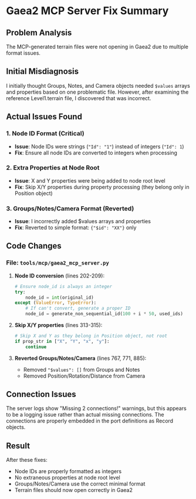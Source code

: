 # Gaea2 MCP Server Fix Summary

## Problem Analysis

The MCP-generated terrain files were not opening in Gaea2 due to multiple format issues.

## Initial Misdiagnosis

I initially thought Groups, Notes, and Camera objects needed `$values` arrays and properties based on one problematic file. However, after examining the reference Level1.terrain file, I discovered that was incorrect.

## Actual Issues Found

### 1. Node ID Format (Critical)
- **Issue**: Node IDs were strings (`"Id": "1"`) instead of integers (`"Id": 1`)
- **Fix**: Ensure all node IDs are converted to integers when processing

### 2. Extra Properties at Node Root
- **Issue**: X and Y properties were being added to node root level
- **Fix**: Skip X/Y properties during property processing (they belong only in Position object)

### 3. Groups/Notes/Camera Format (Reverted)
- **Issue**: I incorrectly added $values arrays and properties
- **Fix**: Reverted to simple format: `{"$id": "XX"}` only

## Code Changes

### File: `tools/mcp/gaea2_mcp_server.py`

1. **Node ID conversion** (lines 202-209):
   ```python
   # Ensure node_id is always an integer
   try:
       node_id = int(original_id)
   except (ValueError, TypeError):
       # If can't convert, generate a proper ID
       node_id = generate_non_sequential_id(100 + i * 50, used_ids)
   ```

2. **Skip X/Y properties** (lines 313-315):
   ```python
   # Skip X and Y as they belong in Position object, not root
   if prop_str in ["X", "Y", "x", "y"]:
       continue
   ```

3. **Reverted Groups/Notes/Camera** (lines 767, 771, 885):
   - Removed `"$values": []` from Groups and Notes
   - Removed Position/Rotation/Distance from Camera

## Connection Issues

The server logs show "Missing 2 connections!" warnings, but this appears to be a logging issue rather than actual missing connections. The connections are properly embedded in the port definitions as Record objects.

## Result

After these fixes:
- Node IDs are properly formatted as integers
- No extraneous properties at node root level
- Groups/Notes/Camera use the correct minimal format
- Terrain files should now open correctly in Gaea2
